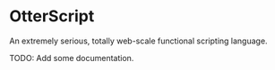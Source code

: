 OtterScript
=================

An extremely serious, totally web-scale functional scripting language.

TODO: Add some documentation.
